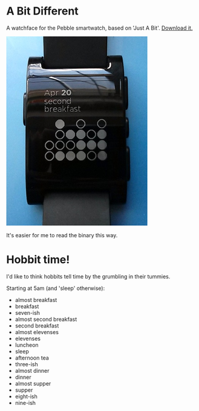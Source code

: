 A Bit Different
===============

A watchface for the Pebble smartwatch, based on 'Just A Bit'. [Download it.](https://dl.dropboxusercontent.com/u/2312259/a_bit_different.pbw)

![a_bit_different watchface](https://github.com/keelanc/a_bit_different/blob/master/abitdifferent.jpg)

It's easier for me to read the binary this way.



Hobbit time!
============

I'd like to think hobbits tell time by the grumbling in their tummies.

Starting at 5am (and 'sleep' otherwise):
- almost breakfast
- breakfast
- seven-ish
- almost second breakfast
- second breakfast
- almost elevenses
- elevenses
- luncheon
- sleep
- afternoon tea
- three-ish
- almost dinner
- dinner
- almost supper
- supper
- eight-ish
- nine-ish
